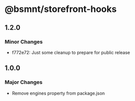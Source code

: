 # @bsmnt/storefront-hooks

## 1.2.0

### Minor Changes

- f772e72: Just some cleanup to prepare for public release

## 1.0.0

### Major Changes

- Remove engines property from package.json
